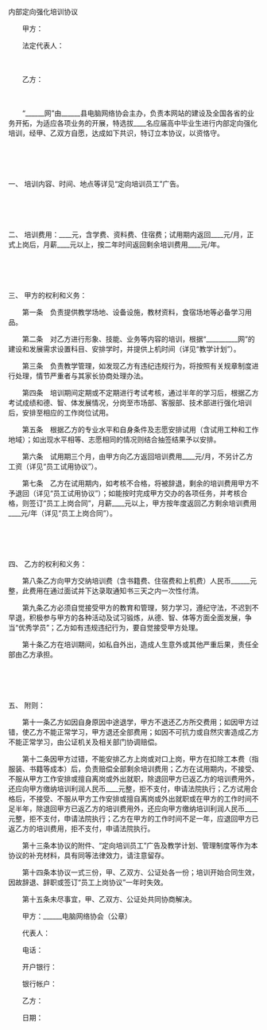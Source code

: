 



内部定向强化培训协议



 

　　甲方：

　　法定代表人：

　　

　　乙方：

　　

　　“______网”由______县电脑网络协会主办，负责本网站的建设及全国各省的业务开拓，为适应各项业务的开展，特选拔____名应届高中毕业生进行内部定向强化培训，经甲、乙双方自愿，达成如下共识，特订立本协议，以资恪守。

　　

　　

一、
培训内容、时间、地点等详见“定向培训员工”广告。

　　

　　

二、
培训费用：____元，含学费、资料费、住宿费；试用期内返回____元/月，正式上岗后，月薪____元以上，按二年时间返回剩余培训费用____元/年。

　　

　　

三、
甲方的权利和义务：

　　第一条　负责提供教学场地、设备设施，教材资料，食宿场地等必备学习用品。

　　第二条　对乙方进行形象、技能、业务等内容的培训，根据“__________网”的建设和发展需求设置科目、安排学时，并提供上机时间（详见“教学计划”）。

　　第三条　负责教学管理，如发现乙方有违纪违规行为，将按照有关规章制度进行处理，情节严重者与其家长协商处理办法。

　　第四条　培训期间定期或不定期进行考试考核，通过半年的学习后，根据乙方考试成绩和德、智、体发展情况，分岗至市场部、客服部、技术部进行强化培训后，安排至相应的工作岗位试用。

　　第五条　根据乙方的专业水平和自身条件及志愿安排试用（含试用工种和工作地域）；如出现水平相等、志愿相同的情况则结合抽签结果予以安排。

　　第六条　试用期三个月，由甲方向乙方返回培训费用____元/月，不另计乙方工资（详见“员工试用协议”）。

　　第七条　乙方在试用期内，如考核不合格，将被辞退，剩余的培训费用甲方不予退回（详见“员工试用协议”）；如能按时完成甲方交办的各项任务，并考核合格，则签订“员工上岗合同”，月薪____元以上，甲方按年度返回乙方剩余培训费用____元/年（详见“员工上岗合同”）。

　　

　　

四、
乙方的权利和义务：

　　第八条乙方向甲方交纳培训费（含书籍费、住宿费和上机费）人民币______元整，此费用在通过面试并下达录取通知书三天之内一次性付清。

　　第九条乙方必须自觉接受甲方的教育和管理，努力学习，遵纪守法，不迟到不早退，积极参与甲方的各种活动及试习锻炼，从德、智、体等方面全面发展，争当“优秀学员”；乙方如有违规违纪行为，要自觉接受甲方处理。

　　第十条乙方在培训期间，如私自外出，造成人生意外或其他严重后果，责任全部由乙方承担。

　　

　　

五、
附则：

　　第十一条乙方如因自身原因中途退学，甲方不退还乙方所交费用；如因甲方过错，使乙方不能正常学习，甲方退还全部费用；如因不可抗力或自然灾害造成乙方不能正常学习，由公证机关及相关部门协调赔偿。

　　第十二条因甲方过错，不能安排乙方上岗或对口上岗，甲方在扣除工本费（指服装、书籍等成本）后，负责赔偿全部剩余培训费用；乙方在试用期内，不接受、不服从甲方工作安排或擅自离岗或外出就职，除退回甲方已返乙方的培训费用外，还应向甲方缴纳培训利润人民币____元整，拒不支付，申请法院执行；乙方试用合格后，不接受、不服从甲方工作安排或擅自离岗或外出就职或在甲方的工作时间不足半年，除退回甲方已返乙方的培训费用外，还应向甲方缴纳培训利润人民币____元整，拒不支付，申请法院执行；乙方在甲方的工作时间不足一年，应退回甲方已返乙方的培训费用，拒不支付，申请法院执行。

　　第十三条本协议的附件、“定向培训员工”广告及教学计划、管理制度等作为本协议的补充材料，具有同等法律效力，请注意留存。

　　第十四条本协议一式三份，甲、乙双方、公证处各一份；培训开始合同生效，因故辞退、辞职或签订“员工上岗协议”一年时失效。

　　第十五条未尽事宜，甲、乙双方、公证处共同协商解决。　　

　　甲方：______电脑网络协会（公章）

　　代表人：

　　电话：

　　开户银行：

　　银行帐户：　　

　　乙方：　　

　　日期：

　　